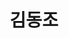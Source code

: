 ---
layout: hubs
key: Q7336146
title: 김동조
name: 김동조
description: 대한민국의 정치인
score: 0.0033437095121081257
degree: 5
---